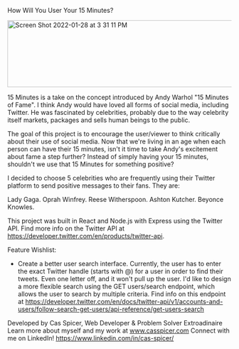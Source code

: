 
How Will You User Your 15 Minutes?

<img width="1019" alt="Screen Shot 2022-01-28 at 3 31 11 PM" width="150px" height="150px" src="https://user-images.githubusercontent.com/79177146/151635564-ce514f99-1061-4100-a5bd-a9ca63a94a0e.png">

15 Minutes is a take on the concept introduced by Andy Warhol "15 Minutes of Fame".  I think Andy would have loved all forms of social media, including Twitter.  He was fascinated by celebrities, probably due to the way celebrity itself markets, packages and sells human beings to the public. 

The goal of this project is to encourage the user/viewer to think critically about their use of social media.  Now that we're living in an age when each person can have their 15 minutes, isn't it time to take Andy's excitement about fame a step further?  Instead of simply having your 15 minutes, shouldn't we use that 15 Minutes for something positive?   

I decided to choose 5 celebrities who are frequently using their Twitter platform to send positive messages to their fans.  They are:

Lady Gaga.
Oprah Winfrey.
Reese Witherspoon.
Ashton Kutcher.
Beyonce Knowles. 

This project was built in React and Node.js with Express using the Twitter API.  Find more info on the Twitter API at https://developer.twitter.com/en/products/twitter-api.  

Feature Wishlist:
- Create a better user search interface. Currently, the user has to enter the exact Twitter handle (starts with @) for a user in order to find their tweets.  Even one letter off, and it won't pull up the user.  I'd like to design a more flexible search using the GET users/search endpoint, which allows the user to search by multiple criteria.  Find info on this endpoint at https://developer.twitter.com/en/docs/twitter-api/v1/accounts-and-users/follow-search-get-users/api-reference/get-users-search

Developed by Cas Spicer, Web Developer & Problem Solver Extroadinaire 
Learn more about myself and my work at www.casspicer.com
Connect with me on LinkedIn! https://www.linkedin.com/in/cas-spicer/
